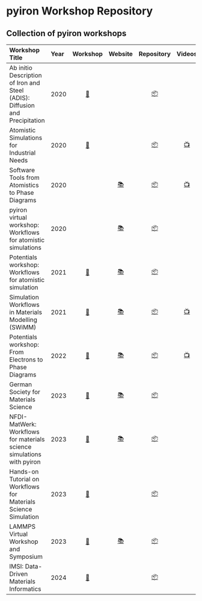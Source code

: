 # pyiron Workshop Repository 

## Collection of pyiron workshops

| Workshop Title | Year | Workshop | Website | Repository | Videos |
|:---------------|:-----|:--------:|:-------:|:----------:|:------:|
| Ab initio Description of Iron and Steel (ADIS): Diffusion and Precipitation | 2020 | [:memo:](https://www.mpie.de/4433801/adis2020) | | [:package:](https://github.com/pyiron-workshop/ADIS-workshop-2020) |  | 
| Atomistic Simulations for Industrial Needs | 2020 | [:memo:](https://www.nist.gov/news-events/events/2020/08/atomistic-simulations-industrial-needs) | | [:package:](https://github.com/pyiron-workshop/NIST-workshop-2020) | [:tv:](https://www.youtube.com/watch?v=jQGYUgJK3Ug) | 
| Software Tools from Atomistics to Phase Diagrams | 2020 | | [:books:](https://workshop.pyiron.org/phasediagram-workshop-2020/) | [:package:](https://github.com/pyiron-workshop/phasediagram-workshop-2020) | [:tv:](https://www.youtube.com/playlist?list=PL7AkGfbmuLRReeaQmsTl-vaDyEZR8ROkx) | 
| pyiron virtual workshop: Workflows for atomistic simulations | 2020 | | [:books:](https://workshop.pyiron.org/pyiron-virtual-workshop-2020) | [:package:](https://github.com/pyiron-workshop/pyiron-virtual-workshop-2020) | | 
| Potentials workshop: Workflows for atomistic simulation | 2021 | [:memo:](http://potentials.rub.de/2021/index.php) | [:books:](https://workshop.pyiron.org/potentials-workshop-2021/) | [:package:](https://github.com/pyiron-workshop/potentials-workshop-2021) | | 
| Simulation Workflows in Materials Modelling (SWiMM) | 2021 | [:memo:](https://www.cecam.org/workshop-details/27) | [:books:](http://workshop.pyiron.org/swimm-workshop-2021/) | [:package:](https://github.com/pyiron-workshop/swimm-workshop-2021) | [:tv:](https://www.youtube.com/playlist?list=PL7AkGfbmuLRQeJ-Koq_6m99Lq4mueF2L-) |
| Potentials workshop: From Electrons to Phase Diagrams | 2022 | [:memo:](http://potentials.rub.de/2022/index.php) | [:books:](http://workshop.pyiron.org/potentials-workshop-2022/intro.html) | [:package:](https://github.com/pyiron-workshop/potentials-workshop-2022) | [:tv:](https://www.youtube.com/watch?v=8NP3DpUkg6U) | 
| German Society for Materials Science | 2023 | [:memo:](https://dgm.de/de/netzwerk/nachwuchs/veranstaltungen/dgm-nachwuchsforum-2023) | [:books:](https://workshop.pyiron.org/DGM_workshop/intro.html) | [:package:](https://github.com/pyiron-workshop/DGM_workshop/) | | 
| NFDI-MatWerk: Workflows for materials science simulations with pyiron | 2023 | [:memo:](https://nfdi-matwerk.de/nfdi/2023/program/scientific-program) | [:books:](https://workshop.pyiron.org/NFDI-Matwerk-workshop-2023/intro.html) | [:package:](https://github.com/pyiron-workshop/NFDI-Matwerk-workshop-2023) | | 
| Hands-on Tutorial on Workflows for Materials Science Simulation | 2023 | [:memo:](https://www.dpg-verhandlungen.de/year/2023/conference/skm/part/mm/session/1/contribution/1) | | [:package:](https://github.com/pyiron-workshop/dpg-workflows-tutorial-2023) | | 
| LAMMPS Virtual Workshop and Symposium | 2023 | [:memo:](https://www.lammps.org/workshops/Aug23/) | [:books:](http://workshop.pyiron.org/lammps-workshop-2023) | [:package:](https://github.com/pyiron-workshop/lammps-workshop-2023) | | 
| IMSI: Data-Driven Materials Informatics | 2024 | [:memo:](https://www.imsi.institute/activities/data-driven-materials-informatics/) | | [:package:](https://github.com/pyiron-workshop/imsi-tutorial) | |


